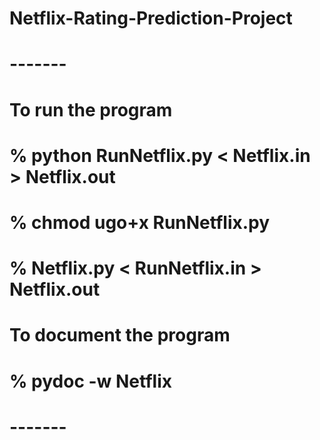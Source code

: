 Netflix-Rating-Prediction-Project
=================================

# -------
#  To run the program
#		% python RunNetflix.py < Netflix.in > Netflix.out
#		% chmod ugo+x RunNetflix.py
#		% Netflix.py < RunNetflix.in > Netflix.out

#	To document the program
#		% pydoc -w Netflix
# -------
